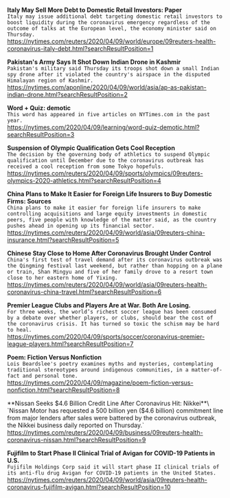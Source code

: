**Italy May Sell More Debt to Domestic Retail Investors: Paper**\
`Italy may issue additional debt targeting domestic retail investors to boost liquidity during the coronavirus emergency regardless of the outcome of talks at the European level, the economy minister said on Thursday. `\
https://nytimes.com/reuters/2020/04/09/world/europe/09reuters-health-coronavirus-italy-debt.html?searchResultPosition=1

**Pakistan's Army Says It Shot Down Indian Drone in Kashmir**\
`Pakistan's military said Thursday its troops shot down a small Indian spy drone after it violated the country's airspace in the disputed Himalayan region of Kashmir.`\
https://nytimes.com/aponline/2020/04/09/world/asia/ap-as-pakistan-indian-drone.html?searchResultPosition=2

**Word + Quiz: demotic**\
`This word has appeared in five articles on NYTimes.com in the past year.`\
https://nytimes.com/2020/04/09/learning/word-quiz-demotic.html?searchResultPosition=3

**Suspension of Olympic Qualification Gets Cool Reception**\
`The decision by the governing body of athletics to suspend Olympic qualification until December due to the coronavirus outbreak has received a cool reception from some Tokyo hopefuls. `\
https://nytimes.com/reuters/2020/04/09/sports/olympics/09reuters-olympics-2020-athletics.html?searchResultPosition=4

**China Plans to Make It Easier for Foreign Life Insurers to Buy Domestic Firms: Sources**\
`China plans to make it easier for foreign life insurers to make controlling acquisitions and large equity investments in domestic peers, five people with knowledge of the matter said, as the country pushes ahead in opening up its financial sector.`\
https://nytimes.com/reuters/2020/04/09/world/asia/09reuters-china-insurance.html?searchResultPosition=5

**Chinese Stay Close to Home After Coronavirus Brought Under Control**\
`China's first test of travel demand after its coronavirus outbreak was the Qingming festival last weekend, but rather than hopping on a plane or train, Shan Mingyu and five of her family drove to a resort town close to her eastern home of Yixing.`\
https://nytimes.com/reuters/2020/04/09/world/asia/09reuters-health-coronavirus-china-travel.html?searchResultPosition=6

**Premier League Clubs and Players Are at War. Both Are Losing.**\
`For three weeks, the world’s richest soccer league has been consumed by a debate over whether players, or clubs, should bear the cost of the coronavirus crisis. It has turned so toxic the schism may be hard to heal.`\
https://nytimes.com/2020/04/09/sports/soccer/coronavirus-premier-league-players.html?searchResultPosition=7

**Poem: Fiction Versus Nonfiction**\
`Lois Beardslee's poetry examines myths and mysteries, contemplating traditional stereotypes around indigenous communities, in a matter-of-fact and personal tone.`\
https://nytimes.com/2020/04/09/magazine/poem-fiction-versus-nonfiction.html?searchResultPosition=8

**Nissan Seeks $4.6 Billion Credit Line After Coronavirus Hit: Nikkei**\
`Nissan Motor has requested a 500 billion yen ($4.6 billion) commitment line from major lenders after sales were battered by the coronavirus outbreak, the Nikkei business daily reported on Thursday.`\
https://nytimes.com/reuters/2020/04/09/business/09reuters-health-coronavirus-nissan.html?searchResultPosition=9

**Fujifilm to Start Phase II Clinical Trial of Avigan for COVID-19 Patients in U.S.**\
`Fujifilm Holdings Corp said it will start phase II clinical trials of its anti-flu drug Avigan for COVID-19 patients in the United States.`\
https://nytimes.com/reuters/2020/04/09/world/asia/09reuters-health-coronavirus-fujifilm-avigan.html?searchResultPosition=10

